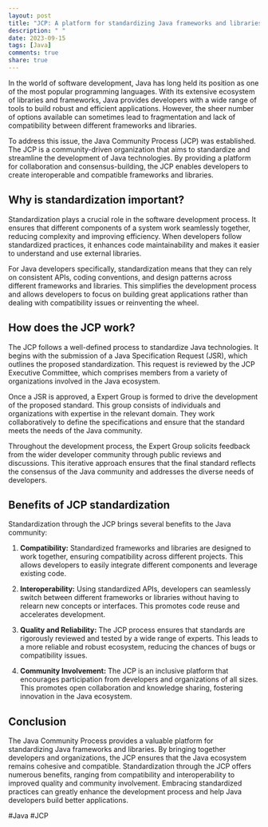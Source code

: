 ```yaml
---
layout: post
title: "JCP: A platform for standardizing Java frameworks and libraries"
description: " "
date: 2023-09-15
tags: [Java]
comments: true
share: true
---
```


In the world of software development, Java has long held its position as one of the most popular programming languages. With its extensive ecosystem of libraries and frameworks, Java provides developers with a wide range of tools to build robust and efficient applications. However, the sheer number of options available can sometimes lead to fragmentation and lack of compatibility between different frameworks and libraries.

To address this issue, the Java Community Process (JCP) was established. The JCP is a community-driven organization that aims to standardize and streamline the development of Java technologies. By providing a platform for collaboration and consensus-building, the JCP enables developers to create interoperable and compatible frameworks and libraries.

## Why is standardization important?

Standardization plays a crucial role in the software development process. It ensures that different components of a system work seamlessly together, reducing complexity and improving efficiency. When developers follow standardized practices, it enhances code maintainability and makes it easier to understand and use external libraries.

For Java developers specifically, standardization means that they can rely on consistent APIs, coding conventions, and design patterns across different frameworks and libraries. This simplifies the development process and allows developers to focus on building great applications rather than dealing with compatibility issues or reinventing the wheel.

## How does the JCP work?

The JCP follows a well-defined process to standardize Java technologies. It begins with the submission of a Java Specification Request (JSR), which outlines the proposed standardization. This request is reviewed by the JCP Executive Committee, which comprises members from a variety of organizations involved in the Java ecosystem.

Once a JSR is approved, a Expert Group is formed to drive the development of the proposed standard. This group consists of individuals and organizations with expertise in the relevant domain. They work collaboratively to define the specifications and ensure that the standard meets the needs of the Java community.

Throughout the development process, the Expert Group solicits feedback from the wider developer community through public reviews and discussions. This iterative approach ensures that the final standard reflects the consensus of the Java community and addresses the diverse needs of developers.

## Benefits of JCP standardization

Standardization through the JCP brings several benefits to the Java community:

1. **Compatibility:** Standardized frameworks and libraries are designed to work together, ensuring compatibility across different projects. This allows developers to easily integrate different components and leverage existing code.

2. **Interoperability:** Using standardized APIs, developers can seamlessly switch between different frameworks or libraries without having to relearn new concepts or interfaces. This promotes code reuse and accelerates development.

3. **Quality and Reliability:** The JCP process ensures that standards are rigorously reviewed and tested by a wide range of experts. This leads to a more reliable and robust ecosystem, reducing the chances of bugs or compatibility issues.

4. **Community Involvement:** The JCP is an inclusive platform that encourages participation from developers and organizations of all sizes. This promotes open collaboration and knowledge sharing, fostering innovation in the Java ecosystem.

## Conclusion

The Java Community Process provides a valuable platform for standardizing Java frameworks and libraries. By bringing together developers and organizations, the JCP ensures that the Java ecosystem remains cohesive and compatible. Standardization through the JCP offers numerous benefits, ranging from compatibility and interoperability to improved quality and community involvement. Embracing standardized practices can greatly enhance the development process and help Java developers build better applications.

#Java #JCP